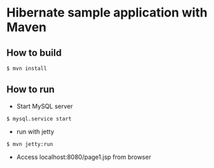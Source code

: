 Hibernate sample application with Maven
========================================

How to build
-------------

```
$ mvn install
```

How to run
----------

* Start MySQL server
```
$ mysql.service start
```

* run with jetty
```
$ mvn jetty:run
```

* Access localhost:8080/page1.jsp from browser
